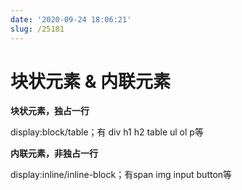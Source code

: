 ```yaml
---
date: '2020-09-24 18:06:21'
slug: /25181
---
```


# 块状元素 &amp; 内联元素

**块状元素，独占一行**

display:block/table；有 div h1 h2 table ul ol p等

**内联元素，非独占一行**

display:inline/inline-block；有span img input button等
 
 
 
 
 
 
 
 
 
 
 
 
 
 
 
 
 
 
 
 
 
 
 
 
 
